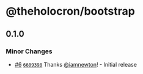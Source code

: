 # @theholocron/bootstrap

## 0.1.0

### Minor Changes

- [#6](https://github.com/theholocron/components/pull/6) [`6609398`](https://github.com/theholocron/components/commit/6609398e5cad72b579f0d16f27f33513960185ea) Thanks [@iamnewton](https://github.com/iamnewton)! - Initial release
